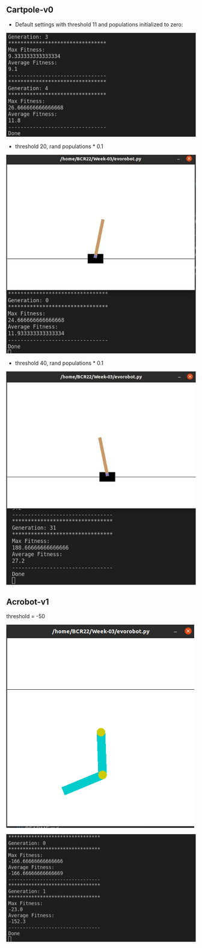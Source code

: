 ## Cartpole-v0

- Default settings with threshold 11 and populations initialized to zero:

![](docs/1.jpg)

- threshold 20, rand populations * 0.1

![](docs/2.jpg)

- threshold 40, rand populations * 0.1

![](docs/3.jpg)


## Acrobot-v1
threshold = -50

![](docs/4.png)

![](docs/5.png)